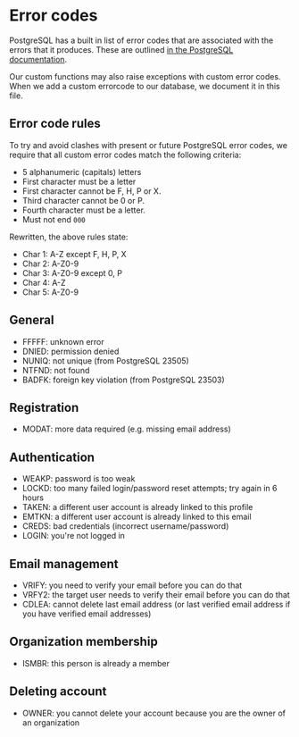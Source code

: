 # Error codes

PostgreSQL has a built in list of error codes that are associated with the
errors that it produces. These are outlined
[in the PostgreSQL documentation](https://www.postgresql.org/docs/current/errcodes-appendix.html).

Our custom functions may also raise exceptions with custom error codes. When we
add a custom errorcode to our database, we document it in this file.

## Error code rules

To try and avoid clashes with present or future PostgreSQL error codes, we
require that all custom error codes match the following criteria:

- 5 alphanumeric (capitals) letters
- First character must be a letter
- First character cannot be F, H, P or X.
- Third character cannot be 0 or P.
- Fourth character must be a letter.
- Must not end `000`

Rewritten, the above rules state:

- Char 1: A-Z except F, H, P, X
- Char 2: A-Z0-9
- Char 3: A-Z0-9 except 0, P
- Char 4: A-Z
- Char 5: A-Z0-9

## General

- FFFFF: unknown error
- DNIED: permission denied
- NUNIQ: not unique (from PostgreSQL 23505)
- NTFND: not found
- BADFK: foreign key violation (from PostgreSQL 23503)

## Registration

- MODAT: more data required (e.g. missing email address)

## Authentication

- WEAKP: password is too weak
- LOCKD: too many failed login/password reset attempts; try again in 6 hours
- TAKEN: a different user account is already linked to this profile
- EMTKN: a different user account is already linked to this email
- CREDS: bad credentials (incorrect username/password)
- LOGIN: you're not logged in

## Email management

- VRIFY: you need to verify your email before you can do that
- VRFY2: the target user needs to verify their email before you can do that
- CDLEA: cannot delete last email address (or last verified email address if you
  have verified email addresses)

## Organization membership

- ISMBR: this person is already a member

## Deleting account

- OWNER: you cannot delete your account because you are the owner of an
  organization
